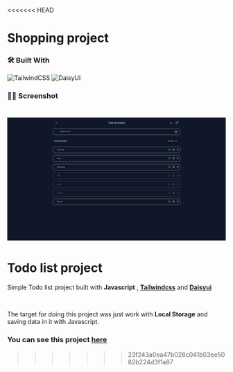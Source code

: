 <<<<<<< HEAD
# Shopping project

### 🛠️ Built With

![TailwindCSS](https://img.shields.io/badge/tailwindcss-%2338B2AC.svg?style=for-the-badge&logo=tailwind-css&logoColor=white)
![DaisyUI](https://img.shields.io/badge/daisyui-5A0EF8?style=for-the-badge&logo=daisyui&logoColor=white)

### 🧑‍🚀 Screenshot

![screenshot](https://github.com/amirhosseinbanaei/Todolist/blob/main/screen.png)
=======
# Todo list project

Simple Todo list project built with <strong>Javascript</strong> , <strong>[Tailwindcss](https://tailwindcss.com/)</strong> and <strong>[Daisyui](https://daisyui.com/)</strong>

<br/>

The target for doing this project was just work with <strong>Local Storage</strong> and saving data in it with Javascript.

### You can see this project [here](https://www.todolist.amirhosseinbanaei.ir)
>>>>>>> 23f243a0ea47b028c041b03ee5082b224d3f1a87
